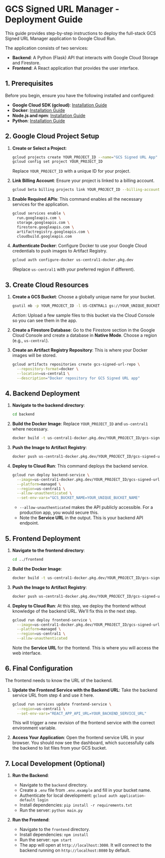 # GCS Signed URL Manager - Deployment Guide

This guide provides step-by-step instructions to deploy the full-stack GCS Signed URL Manager application to Google Cloud Run.

The application consists of two services:
- **Backend**: A Python (Flask) API that interacts with Google Cloud Storage and Firestore.
- **Frontend**: A React application that provides the user interface.

## 1. Prerequisites

Before you begin, ensure you have the following installed and configured:

- **Google Cloud SDK (gcloud)**: [Installation Guide](https://cloud.google.com/sdk/docs/install)
- **Docker**: [Installation Guide](https://docs.docker.com/engine/install/)
- **Node.js and npm**: [Installation Guide](https://nodejs.org/)
- **Python**: [Installation Guide](https://www.python.org/downloads/)

## 2. Google Cloud Project Setup

1.  **Create or Select a Project**:
    ```bash
    gcloud projects create YOUR_PROJECT_ID --name="GCS Signed URL App"
    gcloud config set project YOUR_PROJECT_ID
    ```
    Replace `YOUR_PROJECT_ID` with a unique ID for your project.

2.  **Link Billing Account**:
    Ensure your project is linked to a billing account.
    ```bash
    gcloud beta billing projects link YOUR_PROJECT_ID --billing-account=YOUR_BILLING_ACCOUNT_ID
    ```

3.  **Enable Required APIs**:
    This command enables all the necessary services for the application.
    ```bash
    gcloud services enable \
      run.googleapis.com \
      storage.googleapis.com \
      firestore.googleapis.com \
      artifactregistry.googleapis.com \
      cloudbuild.googleapis.com
    ```

4.  **Authenticate Docker**:
    Configure Docker to use your Google Cloud credentials to push images to Artifact Registry.
    ```bash
    gcloud auth configure-docker us-central1-docker.pkg.dev
    ```
    (Replace `us-central1` with your preferred region if different).

## 3. Create Cloud Resources

1.  **Create a GCS Bucket**:
    Choose a globally unique name for your bucket.
    ```bash
    gsutil mb -p YOUR_PROJECT_ID -l US-CENTRAL1 gs://YOUR_UNIQUE_BUCKET_NAME
    ```
    *Action*: Upload a few sample files to this bucket via the Cloud Console so you can see them in the app.

2.  **Create a Firestore Database**:
    Go to the Firestore section in the Google Cloud Console and create a database in **Native Mode**. Choose a region (e.g., `us-central`).

3.  **Create an Artifact Registry Repository**:
    This is where your Docker images will be stored.
    ```bash
    gcloud artifacts repositories create gcs-signed-url-repo \
      --repository-format=docker \
      --location=us-central1 \
      --description="Docker repository for GCS Signed URL app"
    ```

## 4. Backend Deployment

1.  **Navigate to the backend directory**:
    ```bash
    cd backend
    ```

2.  **Build the Docker Image**:
    Replace `YOUR_PROJECT_ID` and `us-central1` where necessary.
    ```bash
    docker build -t us-central1-docker.pkg.dev/YOUR_PROJECT_ID/gcs-signed-url-repo/backend:latest .
    ```

3.  **Push the Image to Artifact Registry**:
    ```bash
    docker push us-central1-docker.pkg.dev/YOUR_PROJECT_ID/gcs-signed-url-repo/backend:latest
    ```

4.  **Deploy to Cloud Run**:
    This command deploys the backend service.
    ```bash
    gcloud run deploy backend-service \
      --image=us-central1-docker.pkg.dev/YOUR_PROJECT_ID/gcs-signed-url-repo/backend:latest \
      --platform=managed \
      --region=us-central1 \
      --allow-unauthenticated \
      --set-env-vars="GCS_BUCKET_NAME=YOUR_UNIQUE_BUCKET_NAME"
    ```
    - `--allow-unauthenticated` makes the API publicly accessible. For a production app, you would secure this.
    - Note the **Service URL** in the output. This is your backend API endpoint.

## 5. Frontend Deployment

1.  **Navigate to the frontend directory**:
    ```bash
    cd ../frontend
    ```

2.  **Build the Docker Image**:
    ```bash
    docker build -t us-central1-docker.pkg.dev/YOUR_PROJECT_ID/gcs-signed-url-repo/frontend:latest .
    ```

3.  **Push the Image to Artifact Registry**:
    ```bash
    docker push us-central1-docker.pkg.dev/YOUR_PROJECT_ID/gcs-signed-url-repo/frontend:latest
    ```

4.  **Deploy to Cloud Run**:
    At this step, we deploy the frontend without knowledge of the backend URL. We'll fix this in the next step.
    ```bash
    gcloud run deploy frontend-service \
      --image=us-central1-docker.pkg.dev/YOUR_PROJECT_ID/gcs-signed-url-repo/frontend:latest \
      --platform=managed \
      --region=us-central1 \
      --allow-unauthenticated
    ```
    Note the **Service URL** for the frontend. This is where you will access the web interface.

## 6. Final Configuration

The frontend needs to know the URL of the backend.

1.  **Update the Frontend Service with the Backend URL**:
    Take the backend service URL from step 4 and use it here.
    ```bash
    gcloud run services update frontend-service \
      --region=us-central1 \
      --set-env-vars="REACT_APP_API_URL=YOUR_BACKEND_SERVICE_URL"
    ```
    This will trigger a new revision of the frontend service with the correct environment variable.

2.  **Access Your Application**:
    Open the frontend service URL in your browser. You should now see the dashboard, which successfully calls the backend to list files from your GCS bucket.

## 7. Local Development (Optional)

1.  **Run the Backend**:
    - Navigate to the `backend` directory.
    - Create a `.env` file from `.env.example` and fill in your bucket name.
    - Authenticate for local development: `gcloud auth application-default login`
    - Install dependencies: `pip install -r requirements.txt`
    - Run the server: `python main.py`

2.  **Run the Frontend**:
    - Navigate to the `frontend` directory.
    - Install dependencies: `npm install`
    - Run the server: `npm start`
    - The app will open at `http://localhost:3000`. It will connect to the backend running on `http://localhost:8080` by default.
